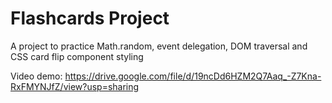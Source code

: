 # Flashcards Project

A project to practice Math.random, event delegation, DOM traversal and CSS card flip component styling

Video demo: https://drive.google.com/file/d/19ncDd6HZM2Q7Aaq_-Z7Kna-RxFMYNJfZ/view?usp=sharing